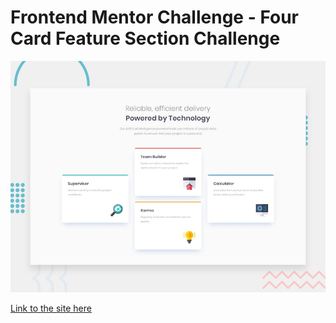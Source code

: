 # Frontend Mentor Challenge - Four Card Feature Section Challenge

![Design preview for the Four card feature section coding challenge](./design/desktop-preview.jpg)

[Link to the site here](https://chakesezechi.github.io/four-card-feature-section-master/)